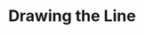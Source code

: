 ---
layout: post
title: Drawing the Line
published: false
teaser: I recently decided to not take the SIP1 a third time and instead focus my time and energy on finished my Bachelor's Degree in Health Informatics and acquire a Master of Media Informatics later on. A little bit on why I chose to quit and an ardent speech on the importance of saying <em>no</em>.
categories:
  - Personal
---
